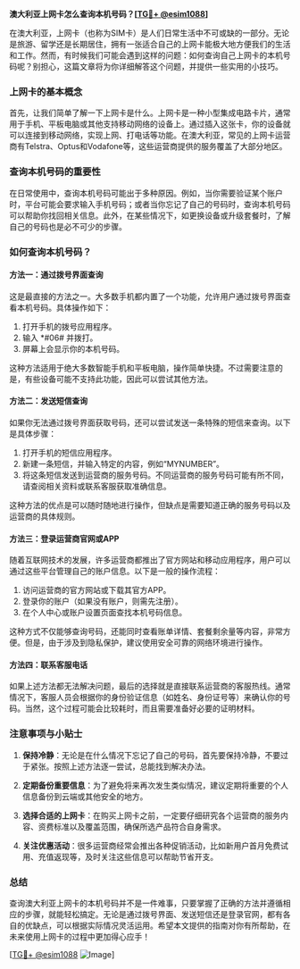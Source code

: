 **澳大利亚上网卡怎么查询本机号码？[[TG💪+ @esim1088](https://t.me/s/esim1088)]**

在澳大利亚，上网卡（也称为SIM卡）是人们日常生活中不可或缺的一部分。无论是旅游、留学还是长期居住，拥有一张适合自己的上网卡能极大地方便我们的生活和工作。然而，有时候我们可能会遇到这样的问题：如何查询自己上网卡的本机号码呢？别担心，这篇文章将为你详细解答这个问题，并提供一些实用的小技巧。

### 上网卡的基本概念

首先，让我们简单了解一下上网卡是什么。上网卡是一种小型集成电路卡片，通常用于手机、平板电脑或其他支持移动网络的设备上。通过插入这张卡，你的设备就可以连接到移动网络，实现上网、打电话等功能。在澳大利亚，常见的上网卡运营商有Telstra、Optus和Vodafone等，这些运营商提供的服务覆盖了大部分地区。

### 查询本机号码的重要性

在日常使用中，查询本机号码可能出于多种原因。例如，当你需要验证某个账户时，平台可能会要求输入手机号码；或者当你忘记了自己的号码时，查询本机号码可以帮助你找回相关信息。此外，在某些情况下，如更换设备或升级套餐时，了解自己的号码也是必不可少的步骤。

### 如何查询本机号码？

#### 方法一：通过拨号界面查询

这是最直接的方法之一。大多数手机都内置了一个功能，允许用户通过拨号界面查看本机号码。具体操作如下：

1. 打开手机的拨号应用程序。
2. 输入 *#06# 并拨打。
3. 屏幕上会显示你的本机号码。

这种方法适用于绝大多数智能手机和平板电脑，操作简单快捷。不过需要注意的是，有些设备可能不支持此功能，因此可以尝试其他方法。

#### 方法二：发送短信查询

如果你无法通过拨号界面获取号码，还可以尝试发送一条特殊的短信来查询。以下是具体步骤：

1. 打开手机的短信应用程序。
2. 新建一条短信，并输入特定的内容，例如“MYNUMBER”。
3. 将这条短信发送到运营商的服务号码。不同运营商的服务号码可能有所不同，请查阅相关资料或联系客服获取准确信息。

这种方法的优点是可以随时随地进行操作，但缺点是需要知道正确的服务号码以及运营商的具体规则。

#### 方法三：登录运营商官网或APP

随着互联网技术的发展，许多运营商都推出了官方网站和移动应用程序，用户可以通过这些平台管理自己的账户信息。以下是一般的操作流程：

1. 访问运营商的官方网站或下载其官方APP。
2. 登录你的账户（如果没有账户，则需先注册）。
3. 在个人中心或账户设置页面查找本机号码信息。

这种方式不仅能够查询号码，还能同时查看账单详情、套餐剩余量等内容，非常方便。但是，由于涉及到隐私保护，建议使用安全可靠的网络环境进行操作。

#### 方法四：联系客服电话

如果上述方法都无法解决问题，最后的选择就是直接联系运营商的客服热线。通常情况下，客服人员会根据你的身份验证信息（如姓名、身份证号等）来确认你的号码。当然，这个过程可能会比较耗时，而且需要准备好必要的证明材料。

### 注意事项与小贴士

1. **保持冷静**：无论是在什么情况下忘记了自己的号码，首先要保持冷静，不要过于紧张。按照上述方法逐一尝试，总能找到解决办法。
   
2. **定期备份重要信息**：为了避免将来再次发生类似情况，建议定期将重要的个人信息备份到云端或其他安全的地方。

3. **选择合适的上网卡**：在购买上网卡之前，一定要仔细研究各个运营商的服务内容、资费标准以及覆盖范围，确保所选产品符合自身需求。

4. **关注优惠活动**：很多运营商经常会推出各种促销活动，比如新用户首月免费试用、充值返现等，及时关注这些信息可以帮助节省开支。

### 总结

查询澳大利亚上网卡的本机号码并不是一件难事，只要掌握了正确的方法并遵循相应的步骤，就能轻松搞定。无论是通过拨号界面、发送短信还是登录官网，都有各自的优缺点，可以根据实际情况灵活运用。希望本文提供的指南对你有所帮助，在未来使用上网卡的过程中更加得心应手！

[[TG💪+ @esim1088](https://t.me/s/esim1088) ![Image](https://i.postimg.cc/4NQfJmqS/Snipaste-2025-05-13-00-14-12.png)]